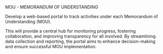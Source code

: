 MOU - MEMORANDUM OF UNDERSTANDING

Develop a web-based portal to track activities under each Memorandum of Understanding (MOU).

This will provide a central hub for monitoring progress, fostering collaboration, and improving transparency for all involved.
By streamlining data collection and reporting, the portal aims to enhance decision-making and ensure successful MOU implementation.
